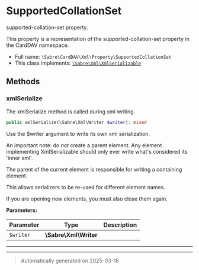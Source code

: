 
# SupportedCollationSet

supported-collation-set property.

This property is a representation of the supported-collation-set property
in the CardDAV namespace.

* Full name: `\Sabre\CardDAV\Xml\Property\SupportedCollationSet`
* This class implements:
[`\Sabre\Xml\XmlSerializable`](../../../Xml/XmlSerializable.md)




## Methods


### xmlSerialize

The xmlSerialize method is called during xml writing.

```php
public xmlSerialize(\Sabre\Xml\Writer $writer): mixed
```

Use the $writer argument to write its own xml serialization.

An important note: do _not_ create a parent element. Any element
implementing XmlSerializable should only ever write what's considered
its 'inner xml'.

The parent of the current element is responsible for writing a
containing element.

This allows serializers to be re-used for different element names.

If you are opening new elements, you must also close them again.






**Parameters:**

| Parameter | Type | Description |
|-----------|------|-------------|
| `$writer` | **\Sabre\Xml\Writer** |  |





***


***
> Automatically generated on 2025-03-18

